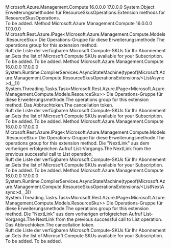 <Type Name="ResourceSkusOperationsExtensions" FullName="Microsoft.Azure.Management.Compute.ResourceSkusOperationsExtensions">
  <TypeSignature Language="C#" Value="public static class ResourceSkusOperationsExtensions" />
  <TypeSignature Language="ILAsm" Value=".class public auto ansi abstract sealed beforefieldinit ResourceSkusOperationsExtensions extends System.Object" />
  <TypeSignature Language="DocId" Value="T:Microsoft.Azure.Management.Compute.ResourceSkusOperationsExtensions" />
  <TypeSignature Language="VB.NET" Value="Public Module ResourceSkusOperationsExtensions" />
  <TypeSignature Language="F#" Value="type ResourceSkusOperationsExtensions = class" />
  <AssemblyInfo>
    <AssemblyName>Microsoft.Azure.Management.Compute</AssemblyName>
    <AssemblyVersion>16.0.0.0</AssemblyVersion>
    <AssemblyVersion>17.0.0.0</AssemblyVersion>
  </AssemblyInfo>
  <Base>
    <BaseTypeName>System.Object</BaseTypeName>
  </Base>
  <Interfaces />
  <Docs>
    <summary>
            <span data-ttu-id="b838e-101">Erweiterungsmethoden für ResourceSkusOperations.</span><span class="sxs-lookup"><span data-stu-id="b838e-101">Extension methods for ResourceSkusOperations.</span></span>
            </summary>
    <remarks>To be added.</remarks>
  </Docs>
  <Members>
    <Member MemberName="List">
      <MemberSignature Language="C#" Value="public static Microsoft.Rest.Azure.IPage&lt;Microsoft.Azure.Management.Compute.Models.ResourceSku&gt; List (this Microsoft.Azure.Management.Compute.IResourceSkusOperations operations);" />
      <MemberSignature Language="ILAsm" Value=".method public static hidebysig class Microsoft.Rest.Azure.IPage`1&lt;class Microsoft.Azure.Management.Compute.Models.ResourceSku&gt; List(class Microsoft.Azure.Management.Compute.IResourceSkusOperations operations) cil managed" />
      <MemberSignature Language="DocId" Value="M:Microsoft.Azure.Management.Compute.ResourceSkusOperationsExtensions.List(Microsoft.Azure.Management.Compute.IResourceSkusOperations)" />
      <MemberSignature Language="VB.NET" Value="&lt;Extension()&gt;&#xA;Public Function List (operations As IResourceSkusOperations) As IPage(Of ResourceSku)" />
      <MemberSignature Language="F#" Value="static member List : Microsoft.Azure.Management.Compute.IResourceSkusOperations -&gt; Microsoft.Rest.Azure.IPage&lt;Microsoft.Azure.Management.Compute.Models.ResourceSku&gt;" Usage="Microsoft.Azure.Management.Compute.ResourceSkusOperationsExtensions.List operations" />
      <MemberType>Method</MemberType>
      <AssemblyInfo>
        <AssemblyName>Microsoft.Azure.Management.Compute</AssemblyName>
        <AssemblyVersion>16.0.0.0</AssemblyVersion>
        <AssemblyVersion>17.0.0.0</AssemblyVersion>
      </AssemblyInfo>
      <ReturnValue>
        <ReturnType>Microsoft.Rest.Azure.IPage&lt;Microsoft.Azure.Management.Compute.Models.ResourceSku&gt;</ReturnType>
      </ReturnValue>
      <Parameters>
        <Parameter Name="operations" Type="Microsoft.Azure.Management.Compute.IResourceSkusOperations" RefType="this" />
      </Parameters>
      <Docs>
        <param name="operations">
            <span data-ttu-id="b838e-102">Die Operations-Gruppe für diese Erweiterungsmethode.</span><span class="sxs-lookup"><span data-stu-id="b838e-102">The operations group for this extension method.</span></span>
            </param>
        <summary>
            <span data-ttu-id="b838e-103">Ruft die Liste der verfügbaren Microsoft.Compute-SKUs für Ihr Abonnement an.</span><span class="sxs-lookup"><span data-stu-id="b838e-103">Gets the list of Microsoft.Compute SKUs available for your Subscription.</span></span>
            </summary>
        <returns>To be added.</returns>
        <remarks>To be added.</remarks>
      </Docs>
    </Member>
    <Member MemberName="ListAsync">
      <MemberSignature Language="C#" Value="public static System.Threading.Tasks.Task&lt;Microsoft.Rest.Azure.IPage&lt;Microsoft.Azure.Management.Compute.Models.ResourceSku&gt;&gt; ListAsync (this Microsoft.Azure.Management.Compute.IResourceSkusOperations operations, System.Threading.CancellationToken cancellationToken = null);" />
      <MemberSignature Language="ILAsm" Value=".method public static hidebysig class System.Threading.Tasks.Task`1&lt;class Microsoft.Rest.Azure.IPage`1&lt;class Microsoft.Azure.Management.Compute.Models.ResourceSku&gt;&gt; ListAsync(class Microsoft.Azure.Management.Compute.IResourceSkusOperations operations, valuetype System.Threading.CancellationToken cancellationToken) cil managed" />
      <MemberSignature Language="DocId" Value="M:Microsoft.Azure.Management.Compute.ResourceSkusOperationsExtensions.ListAsync(Microsoft.Azure.Management.Compute.IResourceSkusOperations,System.Threading.CancellationToken)" />
      <MemberSignature Language="F#" Value="static member ListAsync : Microsoft.Azure.Management.Compute.IResourceSkusOperations * System.Threading.CancellationToken -&gt; System.Threading.Tasks.Task&lt;Microsoft.Rest.Azure.IPage&lt;Microsoft.Azure.Management.Compute.Models.ResourceSku&gt;&gt;" Usage="Microsoft.Azure.Management.Compute.ResourceSkusOperationsExtensions.ListAsync (operations, cancellationToken)" />
      <MemberType>Method</MemberType>
      <AssemblyInfo>
        <AssemblyName>Microsoft.Azure.Management.Compute</AssemblyName>
        <AssemblyVersion>16.0.0.0</AssemblyVersion>
        <AssemblyVersion>17.0.0.0</AssemblyVersion>
      </AssemblyInfo>
      <Attributes>
        <Attribute>
          <AttributeName>System.Runtime.CompilerServices.AsyncStateMachine(typeof(Microsoft.Azure.Management.Compute.ResourceSkusOperationsExtensions/&lt;ListAsync&gt;d__1))</AttributeName>
        </Attribute>
      </Attributes>
      <ReturnValue>
        <ReturnType>System.Threading.Tasks.Task&lt;Microsoft.Rest.Azure.IPage&lt;Microsoft.Azure.Management.Compute.Models.ResourceSku&gt;&gt;</ReturnType>
      </ReturnValue>
      <Parameters>
        <Parameter Name="operations" Type="Microsoft.Azure.Management.Compute.IResourceSkusOperations" RefType="this" />
        <Parameter Name="cancellationToken" Type="System.Threading.CancellationToken" />
      </Parameters>
      <Docs>
        <param name="operations">
            <span data-ttu-id="b838e-104">Die Operations-Gruppe für diese Erweiterungsmethode.</span><span class="sxs-lookup"><span data-stu-id="b838e-104">The operations group for this extension method.</span></span>
            </param>
        <param name="cancellationToken">
            <span data-ttu-id="b838e-105">Das Abbruchtoken.</span><span class="sxs-lookup"><span data-stu-id="b838e-105">The cancellation token.</span></span>
            </param>
        <summary>
            <span data-ttu-id="b838e-106">Ruft die Liste der verfügbaren Microsoft.Compute-SKUs für Ihr Abonnement an.</span><span class="sxs-lookup"><span data-stu-id="b838e-106">Gets the list of Microsoft.Compute SKUs available for your Subscription.</span></span>
            </summary>
        <returns>To be added.</returns>
        <remarks>To be added.</remarks>
      </Docs>
    </Member>
    <Member MemberName="ListNext">
      <MemberSignature Language="C#" Value="public static Microsoft.Rest.Azure.IPage&lt;Microsoft.Azure.Management.Compute.Models.ResourceSku&gt; ListNext (this Microsoft.Azure.Management.Compute.IResourceSkusOperations operations, string nextPageLink);" />
      <MemberSignature Language="ILAsm" Value=".method public static hidebysig class Microsoft.Rest.Azure.IPage`1&lt;class Microsoft.Azure.Management.Compute.Models.ResourceSku&gt; ListNext(class Microsoft.Azure.Management.Compute.IResourceSkusOperations operations, string nextPageLink) cil managed" />
      <MemberSignature Language="DocId" Value="M:Microsoft.Azure.Management.Compute.ResourceSkusOperationsExtensions.ListNext(Microsoft.Azure.Management.Compute.IResourceSkusOperations,System.String)" />
      <MemberSignature Language="VB.NET" Value="&lt;Extension()&gt;&#xA;Public Function ListNext (operations As IResourceSkusOperations, nextPageLink As String) As IPage(Of ResourceSku)" />
      <MemberSignature Language="F#" Value="static member ListNext : Microsoft.Azure.Management.Compute.IResourceSkusOperations * string -&gt; Microsoft.Rest.Azure.IPage&lt;Microsoft.Azure.Management.Compute.Models.ResourceSku&gt;" Usage="Microsoft.Azure.Management.Compute.ResourceSkusOperationsExtensions.ListNext (operations, nextPageLink)" />
      <MemberType>Method</MemberType>
      <AssemblyInfo>
        <AssemblyName>Microsoft.Azure.Management.Compute</AssemblyName>
        <AssemblyVersion>16.0.0.0</AssemblyVersion>
        <AssemblyVersion>17.0.0.0</AssemblyVersion>
      </AssemblyInfo>
      <ReturnValue>
        <ReturnType>Microsoft.Rest.Azure.IPage&lt;Microsoft.Azure.Management.Compute.Models.ResourceSku&gt;</ReturnType>
      </ReturnValue>
      <Parameters>
        <Parameter Name="operations" Type="Microsoft.Azure.Management.Compute.IResourceSkusOperations" RefType="this" />
        <Parameter Name="nextPageLink" Type="System.String" />
      </Parameters>
      <Docs>
        <param name="operations">
            <span data-ttu-id="b838e-107">Die Operations-Gruppe für diese Erweiterungsmethode.</span><span class="sxs-lookup"><span data-stu-id="b838e-107">The operations group for this extension method.</span></span>
            </param>
        <param name="nextPageLink">
            <span data-ttu-id="b838e-108">Die "NextLink" aus dem vorherigen erfolgreichen Aufruf List-Vorgangs.</span><span class="sxs-lookup"><span data-stu-id="b838e-108">The NextLink from the previous successful call to List operation.</span></span>
            </param>
        <summary>
            <span data-ttu-id="b838e-109">Ruft die Liste der verfügbaren Microsoft.Compute-SKUs für Ihr Abonnement an.</span><span class="sxs-lookup"><span data-stu-id="b838e-109">Gets the list of Microsoft.Compute SKUs available for your Subscription.</span></span>
            </summary>
        <returns>To be added.</returns>
        <remarks>To be added.</remarks>
      </Docs>
    </Member>
    <Member MemberName="ListNextAsync">
      <MemberSignature Language="C#" Value="public static System.Threading.Tasks.Task&lt;Microsoft.Rest.Azure.IPage&lt;Microsoft.Azure.Management.Compute.Models.ResourceSku&gt;&gt; ListNextAsync (this Microsoft.Azure.Management.Compute.IResourceSkusOperations operations, string nextPageLink, System.Threading.CancellationToken cancellationToken = null);" />
      <MemberSignature Language="ILAsm" Value=".method public static hidebysig class System.Threading.Tasks.Task`1&lt;class Microsoft.Rest.Azure.IPage`1&lt;class Microsoft.Azure.Management.Compute.Models.ResourceSku&gt;&gt; ListNextAsync(class Microsoft.Azure.Management.Compute.IResourceSkusOperations operations, string nextPageLink, valuetype System.Threading.CancellationToken cancellationToken) cil managed" />
      <MemberSignature Language="DocId" Value="M:Microsoft.Azure.Management.Compute.ResourceSkusOperationsExtensions.ListNextAsync(Microsoft.Azure.Management.Compute.IResourceSkusOperations,System.String,System.Threading.CancellationToken)" />
      <MemberSignature Language="F#" Value="static member ListNextAsync : Microsoft.Azure.Management.Compute.IResourceSkusOperations * string * System.Threading.CancellationToken -&gt; System.Threading.Tasks.Task&lt;Microsoft.Rest.Azure.IPage&lt;Microsoft.Azure.Management.Compute.Models.ResourceSku&gt;&gt;" Usage="Microsoft.Azure.Management.Compute.ResourceSkusOperationsExtensions.ListNextAsync (operations, nextPageLink, cancellationToken)" />
      <MemberType>Method</MemberType>
      <AssemblyInfo>
        <AssemblyName>Microsoft.Azure.Management.Compute</AssemblyName>
        <AssemblyVersion>16.0.0.0</AssemblyVersion>
        <AssemblyVersion>17.0.0.0</AssemblyVersion>
      </AssemblyInfo>
      <Attributes>
        <Attribute>
          <AttributeName>System.Runtime.CompilerServices.AsyncStateMachine(typeof(Microsoft.Azure.Management.Compute.ResourceSkusOperationsExtensions/&lt;ListNextAsync&gt;d__3))</AttributeName>
        </Attribute>
      </Attributes>
      <ReturnValue>
        <ReturnType>System.Threading.Tasks.Task&lt;Microsoft.Rest.Azure.IPage&lt;Microsoft.Azure.Management.Compute.Models.ResourceSku&gt;&gt;</ReturnType>
      </ReturnValue>
      <Parameters>
        <Parameter Name="operations" Type="Microsoft.Azure.Management.Compute.IResourceSkusOperations" RefType="this" />
        <Parameter Name="nextPageLink" Type="System.String" />
        <Parameter Name="cancellationToken" Type="System.Threading.CancellationToken" />
      </Parameters>
      <Docs>
        <param name="operations">
            <span data-ttu-id="b838e-110">Die Operations-Gruppe für diese Erweiterungsmethode.</span><span class="sxs-lookup"><span data-stu-id="b838e-110">The operations group for this extension method.</span></span>
            </param>
        <param name="nextPageLink">
            <span data-ttu-id="b838e-111">Die "NextLink" aus dem vorherigen erfolgreichen Aufruf List-Vorgangs.</span><span class="sxs-lookup"><span data-stu-id="b838e-111">The NextLink from the previous successful call to List operation.</span></span>
            </param>
        <param name="cancellationToken">
            <span data-ttu-id="b838e-112">Das Abbruchtoken.</span><span class="sxs-lookup"><span data-stu-id="b838e-112">The cancellation token.</span></span>
            </param>
        <summary>
            <span data-ttu-id="b838e-113">Ruft die Liste der verfügbaren Microsoft.Compute-SKUs für Ihr Abonnement an.</span><span class="sxs-lookup"><span data-stu-id="b838e-113">Gets the list of Microsoft.Compute SKUs available for your Subscription.</span></span>
            </summary>
        <returns>To be added.</returns>
        <remarks>To be added.</remarks>
      </Docs>
    </Member>
  </Members>
</Type>